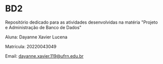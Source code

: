 # BD2
Repositório dedicado para as atividades desenvolvidas na matéria "Projeto e Administração de Banco de Dados"

Aluna: Dayanne Xavier Lucena

Matrícula: 20220043049

Email: dayanne.xavier.119@ufrn.edu.br
